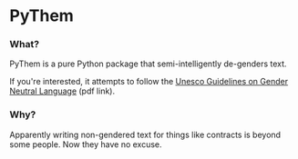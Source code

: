 # PyThem

### What?

PyThem is a pure Python package that semi-intelligently de-genders text.

If you're interested, it attempts to follow the [Unesco Guidelines on Gender Neutral Language](http://unesdoc.unesco.org/images/0011/001149/114950mo.pdf) (pdf link).

### Why?

Apparently writing non-gendered text for things like contracts is beyond some people. Now they have no excuse.